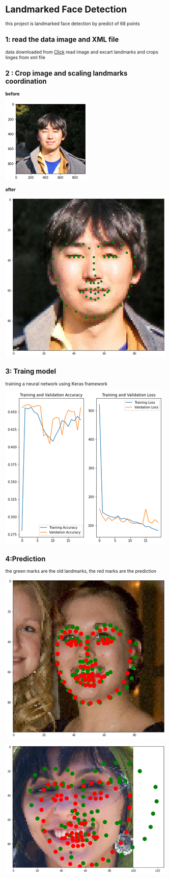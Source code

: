 # Landmarked Face Detection
this project is landmarked face detection by predict  of  68 points
## 1: read the data image and XML file
data downloaded from [Click](https://ibug.doc.ic.ac.uk/resources/300-W/)
read image and excart landmarks and crops linges from xml file

## 2 : Crop image and scaling landmarks coordination

**before**

 ![befor edit](https://github.com/Marwen-93/landmarksfaceproject-/blob/main/image/before2308489181_3.png)<br>
 
 **after**
 
 ![after edit](https://github.com/Marwen-93/landmarksfaceproject-/blob/main/image/after2308489181_3.png)<br>
 
 ## 3: Traing model
 
training a neural network using Keras framework
 
 ![after edit](https://github.com/Marwen-93/landmarksfaceproject-/blob/main/image/plot.png)<br>
 
 
 ## 4:Prediction 
 
 the green marks are the old landmarks, the red marks are the prediction <br>
 
 ![prediction](https://github.com/Marwen-93/landmarksfaceproject-/blob/main/image/prediction.png)<br>

 
  ![prediction](https://github.com/Marwen-93/landmarksfaceproject-/blob/main/image/prediction2.png)<br>


 
